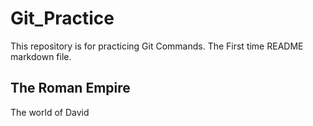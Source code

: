 # Git_Practice
This repository is for practicing Git Commands.
The First time README markdown file.

## The Roman Empire

The world of David

